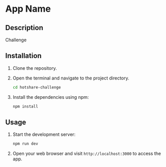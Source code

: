 # App Name

## Description

Challenge

## Installation

1. Clone the repository.
2. Open the terminal and navigate to the project directory.

   ```bash
   cd hotshare-challenge
   ```

3. Install the dependencies using npm:

   ```bash
   npm install
   ```

## Usage

1. Start the development server:

   ```bash
   npm run dev
   ```

2. Open your web browser and visit `http://localhost:3000` to access the app.
